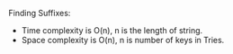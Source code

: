 Finding Suffixes:
- Time complexity is O(n), n is the length of string.
- Space complexity is O(n), n is number of keys in Tries.